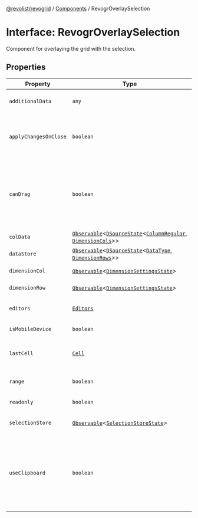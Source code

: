 [@revolist/revogrid](README.md) / [Components](Namespace.Components.md) / RevogrOverlaySelection

# Interface: RevogrOverlaySelection

Component for overlaying the grid with the selection.

## Properties

| Property | Type | Description | Defined in |
| ------ | ------ | ------ | ------ |
| `additionalData` | `any` | Additional data to pass to renderer. | [src/components.d.ts:530](https://github.com/revolist/revogrid/blob/7441a116e7c14801fe05f009e2206ea7b70630f5/src/components.d.ts#L530) |
| `applyChangesOnClose` | `boolean` | If true applys changes when cell closes if not Escape. | [src/components.d.ts:534](https://github.com/revolist/revogrid/blob/7441a116e7c14801fe05f009e2206ea7b70630f5/src/components.d.ts#L534) |
| `canDrag` | `boolean` | Enable revogr-order-editor component (read more in revogr-order-editor component). Allows D&D. | [src/components.d.ts:538](https://github.com/revolist/revogrid/blob/7441a116e7c14801fe05f009e2206ea7b70630f5/src/components.d.ts#L538) |
| `colData` | [`Observable`](TypeAlias.Observable.md)\<[`DSourceState`](TypeAlias.DSourceState.md)\<[`ColumnRegular`](Interface.ColumnRegular.md), [`DimensionCols`](TypeAlias.DimensionCols.md)\>\> | Column data store. | [src/components.d.ts:542](https://github.com/revolist/revogrid/blob/7441a116e7c14801fe05f009e2206ea7b70630f5/src/components.d.ts#L542) |
| `dataStore` | [`Observable`](TypeAlias.Observable.md)\<[`DSourceState`](TypeAlias.DSourceState.md)\<[`DataType`](TypeAlias.DataType.md), [`DimensionRows`](TypeAlias.DimensionRows.md)\>\> | Row data store. | [src/components.d.ts:546](https://github.com/revolist/revogrid/blob/7441a116e7c14801fe05f009e2206ea7b70630f5/src/components.d.ts#L546) |
| `dimensionCol` | [`Observable`](TypeAlias.Observable.md)\<[`DimensionSettingsState`](Interface.DimensionSettingsState.md)\> | Dimension settings X. | [src/components.d.ts:550](https://github.com/revolist/revogrid/blob/7441a116e7c14801fe05f009e2206ea7b70630f5/src/components.d.ts#L550) |
| `dimensionRow` | [`Observable`](TypeAlias.Observable.md)\<[`DimensionSettingsState`](Interface.DimensionSettingsState.md)\> | Dimension settings Y. | [src/components.d.ts:554](https://github.com/revolist/revogrid/blob/7441a116e7c14801fe05f009e2206ea7b70630f5/src/components.d.ts#L554) |
| `editors` | [`Editors`](TypeAlias.Editors.md) | Custom editors register. | [src/components.d.ts:558](https://github.com/revolist/revogrid/blob/7441a116e7c14801fe05f009e2206ea7b70630f5/src/components.d.ts#L558) |
| `isMobileDevice` | `boolean` | Is mobile view mode. | [src/components.d.ts:562](https://github.com/revolist/revogrid/blob/7441a116e7c14801fe05f009e2206ea7b70630f5/src/components.d.ts#L562) |
| `lastCell` | [`Cell`](Interface.Cell.md) | Last real coordinates positions + 1. | [src/components.d.ts:566](https://github.com/revolist/revogrid/blob/7441a116e7c14801fe05f009e2206ea7b70630f5/src/components.d.ts#L566) |
| `range` | `boolean` | Range selection allowed. | [src/components.d.ts:570](https://github.com/revolist/revogrid/blob/7441a116e7c14801fe05f009e2206ea7b70630f5/src/components.d.ts#L570) |
| `readonly` | `boolean` | Readonly mode. | [src/components.d.ts:574](https://github.com/revolist/revogrid/blob/7441a116e7c14801fe05f009e2206ea7b70630f5/src/components.d.ts#L574) |
| `selectionStore` | [`Observable`](TypeAlias.Observable.md)\<[`SelectionStoreState`](TypeAlias.SelectionStoreState.md)\> | Selection, range, focus. | [src/components.d.ts:578](https://github.com/revolist/revogrid/blob/7441a116e7c14801fe05f009e2206ea7b70630f5/src/components.d.ts#L578) |
| `useClipboard` | `boolean` | Enable revogr-clipboard component (read more in revogr-clipboard component). Allows copy/paste. | [src/components.d.ts:582](https://github.com/revolist/revogrid/blob/7441a116e7c14801fe05f009e2206ea7b70630f5/src/components.d.ts#L582) |
